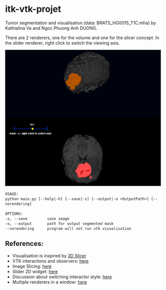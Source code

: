 # itk-vtk-projet
Tumor segmentation and visualisation (data: BRATS_HG0015_T1C.mha) by Kathialina Va and Ngoc Phuong Anh DUONG.

There are 2 renderers, one for the volume and one for the slicer concept. In the slider renderer, right click to switch the viewing axis.

![](visualisation.png)

```
USAGE:
python main.py [--help|-h] [--save|-s] [--output|-o <OutputPath>] [--norendering]

OPTIONS:
-s, --save         save image
-o, --output       path for output segmented mask
--norendering      program will not run vtk visualisation
```

## References:
- Visualisation is inspired by [3D Slicer](https://www.slicer.org/)
- VTK interactions and observers: [here](https://vtk.org/Wiki/VTK/Examples/Python/Interaction/MouseEventsObserver)
- Image Slicing: [here](https://vtk.org/gitweb?p=VTK.git;a=blob;f=Examples/ImageProcessing/Python/ImageSlicing.py)
- Slider 2D widget: [here](https://vtk.org/Wiki/VTK/Examples/Cxx/Widgets/Slider2D)
- Discussion about switching interactor style: [here](http://vtk.1045678.n5.nabble.com/VTK5-6-1-One-render-window-multiple-renders-and-auto-interactor-style-solution-td4358940.html)
- Multiple renderers in a window: [here](https://cmake.org/Wiki/VTK/Examples/Cxx/Images/ImageMask)

